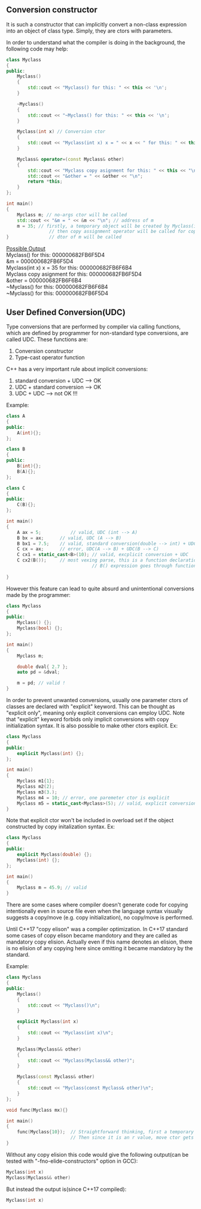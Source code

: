 ## Conversion constructor

It is such a constructor that can implicitly convert a non-class expression into an object of class type. Simply, they are ctors with parameters.

In order to understand what the compiler is doing in the background, the following code may help:
```cpp
class Myclass
{
public:
	Myclass()
	{
		std::cout << "Myclass() for this: " << this << '\n';
	}

	~Myclass()
	{
		std::cout << "~Myclass() for this: " << this << '\n';
	}

	Myclass(int x) // Conversion ctor
	{
		std::cout << "Myclass(int x) x = " << x << " for this: " << this << '\n'; // address of the temporary object to be created by converting from int to Myclass
	}

	Myclass& operator=(const Myclass& other)
	{
		std::cout << "Myclass copy asignment for this: " << this << "\n";
		std::cout << "&other = " << &other << "\n";
		return *this;
	}
};

int main()
{
	Myclass m; // no-args ctor will be called
	std::cout << "&m = " << &m << "\n";	// address of m
	m = 35;	// firstly, a temporary object will be created by Myclass(int x) ctor  
			    // then copy assignment operator will be called for copying from temporary object to m. Compare the address of objects copied from and copied to, on the output	
}			    // dtor of m will be called
```
<ins>Possible Output</ins>  
Myclass() for this: 000000682FB6F5D4  
&m = 000000682FB6F5D4  
Myclass(int x) x = 35 for this: 000000682FB6F6B4  
Myclass copy asignment for this: 000000682FB6F5D4  
&other = 000000682FB6F6B4  
~Myclass() for this: 000000682FB6F6B4  
~Myclass() for this: 000000682FB6F5D4  

## User Defined Conversion(UDC)

Type conversions that are performed by compiler via calling functions, which are defined by programmer for non-standard type conversions, are called UDC.
These functions are:

1) Conversion constructor  
2) Type-cast operator function

C++ has a very important rule about implicit conversions:

1) standard conversion + UDC --> OK
2) UDC + standard conversion --> OK
3) UDC + UDC --> not OK !!!

Example:
```cpp
class A
{
public:
	A(int){};
};

class B
{
public:
	B(int){};
	B(A){};
};

class C
{
public:
	C(B){};
};

int main()
{
	A ax = 5;			// valid, UDC (int --> A)
	B bx = ax;		// valid, UDC (A --> B)
	B bx1 = 7.5;	// valid, standard conversion(double --> int) + UDC (int --> B)
	C cx = ax;		// error, UDC(A --> B) + UDC(B --> C) 
	C cx1 = static_cast<B>(10); // valid, excplicit conversion + UDC
	C cx2(B());		// most vexing parse, this is a function declaration with return type of class C and parameter type of B(*)() 
								// B() expression goes through function to pointer conversion
	
}
```
However this feature can lead to quite absurd and unintentional conversions made by the programmer:
```cpp
class Myclass
{
public:
	Myclass() {};
	Myclass(bool) {};
};

int main()
{
	Myclass m;

	double dval{ 2.7 };
	auto pd = &dval;

	m = pd; // valid !
}
```
In order to prevent unwanted conversions, usually one parameter ctors of classes are declared with "explicit" keyword. This can be thought as "explicit only", meaning only explicit
conversions can employ UDC. Note that "explicit" keyword forbids only implicit conversions with copy initialization syntax. It is also possible to make other ctors explicit. Ex:

```cpp
class Myclass
{
public:
	explicit Myclass(int) {};
};

int main()
{
	Myclass m1{1};
	Myclass m2(2);
	Myclass m3(3.); 
	Myclass m4 = 10; // error, one paremeter ctor is explicit
	Myclass m5 = static_cast<Myclass>(5); // valid, explicit conversion
}
```

Note that explicit ctor won't be included in overload set if the object constructed by copy initalization syntax. Ex:

```cpp
class Myclass
{
public:
	explicit Myclass(double) {};
	Myclass(int) {};
};

int main()
{
	Myclass m = 45.9; // valid
}
```
There are some cases where compiler doesn't generate code for copying intentionally even in source file  even when the language syntax visually suggests a copy/move
(e.g. copy initialization), no copy/move is performed.

Until C++17 "copy elison" was a compiler optimization. In C++17 standard some cases of copy elison became mandotory and they are called as mandatory copy elision. Actually even if
this name denotes an elision, there is no elision of any copying here since omitting it became mandatory by the standard.

Example:
```cpp
class Myclass
{
public:
	Myclass()
	{
		std::cout << "Myclass()\n";
	}

	explicit Myclass(int x)
	{
		std::cout << "Myclass(int x)\n";
	}

	Myclass(Myclass&& other)
	{
		std::cout << "Myclass(Myclass&& other)";
	}

	Myclass(const Myclass& other) 
	{
		std::cout << "Myclass(const Myclass& other)\n";
	}
};

void func(Myclass mx){}

int main()
{
	func(Myclass{10}); 	// Straightforward thinking, first a temporary object should be constructed with Myclass(int x) ctor.
						// Then since it is an r value, move ctor gets called to construct the function parameter mx. However this is atypical copy elision case.
}
```

Without any copy elision this code would give the following output(can be tested with "-fno-elide-constructors" option in GCC):
```cpp
Myclass(int x)
Myclass(Myclass&& other)
```
But instead the output is(since C++17 compiled):
```cpp
Myclass(int x)
```
